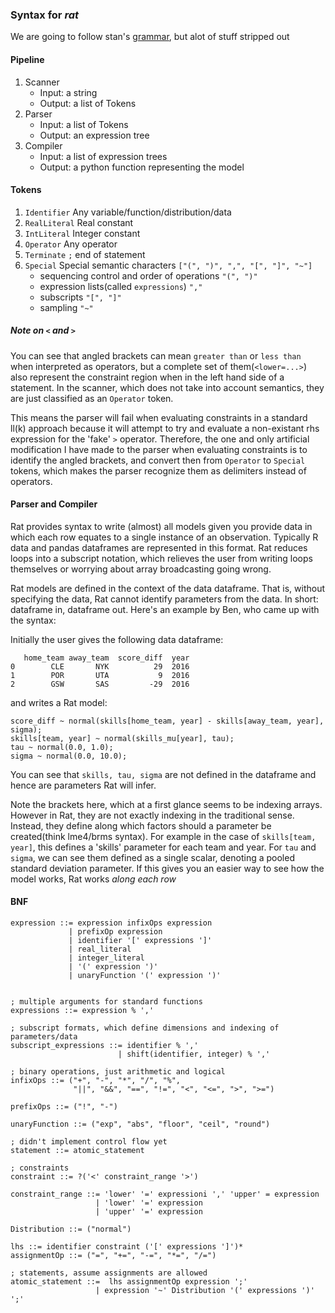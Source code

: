 ### Syntax for *rat*

We are going to follow stan's [grammar](https://mc-stan.org/docs/2_18/reference-manual/bnf-grammars.html), but alot of stuff stripped out 

#### Pipeline

1. Scanner
    - Input: a string
    - Output: a list of Tokens
2. Parser
    - Input: a list of Tokens
    - Output: an expression tree
3. Compiler
    - Input: a list of expression trees
    - Output: a python function representing the model
#### Tokens
1. `Identifier` Any variable/function/distribution/data
2. `RealLiteral` Real constant
3. `IntLiteral` Integer constant
4. `Operator`  Any operator
5. `Terminate`  `;` end of statement
6. `Special` Special semantic characters `["(", ")", ",", "[", "]", "~"]`
    - sequencing control and order of operations `"(", ")"`
    - expression lists(called `expressions`) `","`
    - subscripts `"[", "]"`
    - sampling `"~"`

##### Note on `<` and `>`
 You can see that angled brackets can mean `greater than` or `less than` when interpreted as operators,
but a complete set of them(`<lower=...>`) also represent the constraint region when in the left hand side of a
statement. In the scanner, which does not take into account semantics, they are just classified as an `Operator`
token. 

This means the parser will fail when evaluating constraints in a standard ll(k) approach because it will attempt 
to try and evaluate a non-existant rhs expression for the 'fake' `>` operator. Therefore, the one and only artificial modification 
I have made to the parser when evaluating constraints is to identify the angled brackets, and convert then from 
`Operator` to `Special` tokens, which makes the parser recognize them as delimiters instead of operators.   

#### Parser and Compiler

 Rat provides syntax to write (almost) all models given you provide data in which each row equates to a single instance of
an observation. Typically R data and pandas dataframes are represented in this format.
 Rat reduces loops into a subscript notation, which relieves the user from writing loops themselves or worrying about
 array broadcasting going wrong.

Rat models are defined in the context of the data dataframe. That is, without specifying the data, Rat cannot identify
parameters from the data. In short: dataframe in, dataframe out. Here's an example by Ben, who came up with the syntax:

Initially the user gives the following data dataframe:

```
   home_team away_team  score_diff  year
0        CLE       NYK          29  2016
1        POR       UTA           9  2016
2        GSW       SAS         -29  2016
```

and writes a Rat model: 

```
score_diff ~ normal(skills[home_team, year] - skills[away_team, year], sigma);
skills[team, year] ~ normal(skills_mu[year], tau);
tau ~ normal(0.0, 1.0);
sigma ~ normal(0.0, 10.0);
```
You can see that `skills, tau, sigma` are not defined in the dataframe and hence are parameters Rat will infer.

Note the brackets here, which at a first glance seems to be indexing arrays. However in Rat, they are not exactly indexing in the traditional sense.
Instead, they define along which factors should a parameter be created(think lme4/brms syntax). For example in the case of `skills[team, year]`,
this defines a 'skills' parameter for each team and year. For `tau` and `sigma`, we can see them defined as a single scalar,
denoting a pooled standard deviation parameter. If this gives you an easier way to see how the model works, Rat works *along each row*

#### BNF

```
expression ::= expression infixOps expression
             | prefixOp expression
             | identifier '[' expressions ']'
             | real_literal
             | integer_literal
             | '(' expression ')'
             | unaryFunction '(' expression ')'


; multiple arguments for standard functions
expressions ::= expression % ','

; subscript formats, which define dimensions and indexing of parameters/data
subscript_expressions ::= identifier % ','
                        | shift(identifier, integer) % ','

; binary operations, just arithmetic and logical
infixOps ::= ("+", "-", "*", "/", "%",
              "||", "&&", "==", "!=", "<", "<=", ">", ">=")

prefixOps ::= ("!", "-")

unaryFunction ::= ("exp", "abs", "floor", "ceil", "round")

; didn't implement control flow yet
statement ::= atomic_statement

; constraints
constraint ::= ?('<' constraint_range '>')

constraint_range ::= 'lower' '=' expressioni ',' 'upper' = expression
                   | 'lower' '=' expression
                   | 'upper' '=' expression

Distribution ::= ("normal")

lhs ::= identifier constraint ('[' expressions ']')*
assignmentOp ::= ("=", "+=", "-=", "*=", "/=")

; statements, assume assignments are allowed
atomic_statement ::=  lhs assignmentOp expression ';'
                   | expression '~' Distribution '(' expressions ')' ';'
```